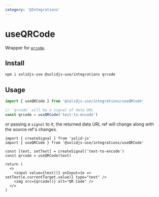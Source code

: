 ```yaml
---
category: '@Integrations'
---
```


# useQRCode

Wrapper for [`qrcode`](https://github.com/soldair/node-qrcode).

## Install

```bash
npm i solidjs-use @solidjs-use/integrations qrcode
```

## Usage

```ts
import { useQRCode } from '@solidjs-use/integrations/useQRCode'

// `qrcode` will be a signal of data URL
const qrcode = useQRCode('text-to-encode')
```

or passing a `signal` to it, the returned data URL ref will change along with the source ref's changes.

```tsx
import { createSignal } from 'solid-js'
import { useQRCode } from '@solidjs-use/integrations/useQRCode'

const [text, setText] = createSignal('text-to-encode')
const qrcode = useQRCode(text)

return (
  <>
    <input value={text()} onInput={e => setText(e.currentTarget.value)} type="text" />
    <img src={qrcode()} alt="QR Code" />
  </>
)
```
